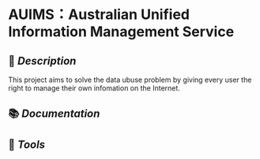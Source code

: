 # AUIMS：Australian Unified Information Management Service

## :memo: *Description*
This project aims to solve the data ubuse problem by giving every user the right to manage their own infomation on the Internet.

## :books: *Documentation*

## :wrench: *Tools*
